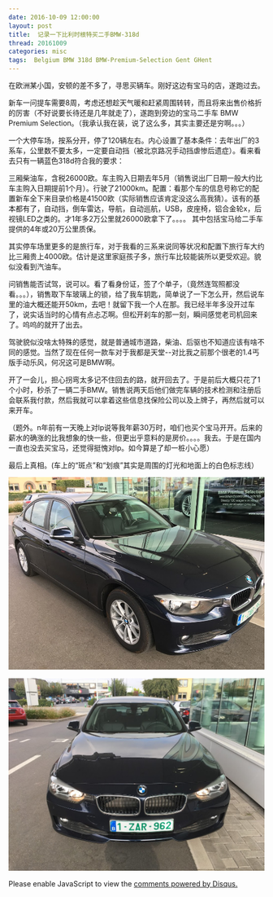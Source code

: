 ```yaml
---
date: 2016-10-09 12:00:00
layout: post
title: 	记录一下比利时根特买二手BMW-318d
thread: 20161009
categories: misc
tags:  Belgium BMW 318d BMW-Premium-Selection Gent GHent
---
```


在欧洲某小国，安顿的差不多了，寻思买辆车。刚好这边有宝马的店，遂跑过去。 
  
新车一问提车需要8周，考虑还想趁天气暖和赶紧周围转转，而且将来出售价格折的厉害（不好说要长待还是几年就走了），遂跑到旁边的宝马二手车 BMW Premium Selection。（我承认我在装，说了这么多，其实主要还是穷啊。。。） 
  
一个大停车场，按系分开，停了120辆左右。内心设置了基本条件：去年出厂的3系车，公里数不要太多，一定要自动挡（被北京路况手动挡虐惨后遗症）。看来看去只有一辆蓝色318d符合我的要求： 
  
三厢柴油车，含税26000欧。车主购入日期去年5月（销售说出厂日期一般大约比车主购入日期提前1个月）。行驶了21000km。配置：看那个车的信息号称它的配置新车全下来目录价格是41500欧（实际销售应该肯定没这么高我猜）。该有的基本都有了，自动挡，倒车雷达，导航，自动巡航，USB，皮座椅，铝合金轮x，后视镜LED之类的。才1年多2万公里就26000欧拿下了。。。。 其中包括宝马给二手车提供的4年或20万公里质保。 
  
其实停车场里更多的是旅行车，对于我看的三系来说同等状况和配置下旅行车大约比三厢贵上4000欧。估计是这里家庭孩子多，旅行车比较能装所以更受欢迎。貌似没看到汽油车。 
  
问销售能否试驾，说可以。看了看身份证，签了个单子，（竟然连驾照都没看。。。），销售取下车玻璃上的锁，给了我车钥匙，简单说了一下怎么开，然后说车里的油大概还能开50km，去吧！就留下我一个人在那。我已经半年多没开过车了，说实话当时的心情有点忐忑啊。但松开刹车的那一刻，瞬间感觉老司机回来了。呜呜的就开了出去。 
  
驾驶貌似没啥太特殊的感觉，就是普通城市道路，柴油、后驱也不知道应该有啥不同的感觉。当然了现在任何一款车对于我都是天堂--对比我之前那个很老的1.4丐版手动乐风，何况这可是BMW啊。 
  
开了一会儿，担心拐弯太多记不住回去的路，就开回去了。于是前后大概只花了1个小时，秒杀了一辆二手BMW。销售说两天后他们做完车辆的技术检测和注册后会联系我付款，然后我就可以拿着这些信息找保险公司以及上牌子，再然后就可以来开车。 
  
（题外。n年前有一天晚上对lp说等我年薪30万时，咱们也买个宝马开开。后来的薪水的确涨的比我想象的快一些，但更出乎意料的是房价。。。。我去。于是在国内一直也没去买宝马，还觉得挺愧对lp。如今算是了却一桩小心愿） 
  
最后上真相。(车上的“斑点”和“划痕”其实是周围的灯光和地面上的白色标志线） 

![](../media/belgium-bmw318d-side.png)

![](../media/belgium-bmw318d-front.png)

<div id="disqus_thread"></div>
<script type="text/javascript">
    /* * * CONFIGURATION VARIABLES: EDIT BEFORE PASTING INTO YOUR WEBPAGE * * */
    var disqus_shortname = 'jiaoxianjun'; // required: replace example with your forum shortname

    /* * * DON'T EDIT BELOW THIS LINE * * */
    (function() {
        var dsq = document.createElement('script'); dsq.type = 'text/javascript'; dsq.async = true;
        dsq.src = '//' + disqus_shortname + '.disqus.com/embed.js';
        (document.getElementsByTagName('head')[0] || document.getElementsByTagName('body')[0]).appendChild(dsq);
    })();
</script>
<noscript>Please enable JavaScript to view the <a href="http://disqus.com/?ref_noscript">comments powered by Disqus.</a></noscript>


<script>
  (function(i,s,o,g,r,a,m){i['GoogleAnalyticsObject']=r;i[r]=i[r]||function(){
  (i[r].q=i[r].q||[]).push(arguments)},i[r].l=1*new Date();a=s.createElement(o),
  m=s.getElementsByTagName(o)[0];a.async=1;a.src=g;m.parentNode.insertBefore(a,m)
  })(window,document,'script','//www.google-analytics.com/analytics.js','ga');

  ga('create', 'UA-56112029-1', 'auto');
  ga('send', 'pageview');

</script>
